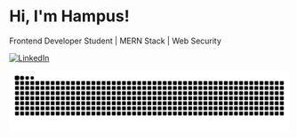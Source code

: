 # Hi, I'm Hampus! 

Frontend Developer Student | MERN Stack | Web Security  

[![LinkedIn](https://img.shields.io/badge/LinkedIn-0077B5?style=for-the-badge&logo=linkedin&logoColor=white)](https://www.linkedin.com/in/hampus-von-horn-4b75918a/)

<picture>
  <source media="(prefers-color-scheme: dark)" srcset="https://raw.githubusercontent.com/hampusvh/hampusvh/main/dist/github-snake-dark.svg" />
  <source media="(prefers-color-scheme: light)" srcset="https://raw.githubusercontent.com/hampusvh/hampusvh/main/dist/github-snake.svg" />
  <img alt="github-snake" src="https://raw.githubusercontent.com/hampusvh/hampusvh/main/dist/github-snake.svg" />
</picture>

